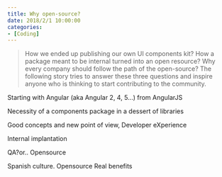 ```yaml
---
title: Why open-source?
date: 2018/2/1 10:00:00
categories:
- [Coding]
---
```


> How we ended up publishing our own UI components kit? How a package meant to be internal turned into an open resource? Why every company should follow the path of the open-source? The following story tries to answer these three questions and inspire anyone who is thinking to start contributing to the community.

Starting with Angular (aka Angular 2, 4, 5...) from AngularJS

Necessity of a components package in a dessert of libraries

Good concepts and new point of view, Developer eXperience

Internal implantation

QA?or.. Opensource

Spanish culture. Opensource Real benefits

